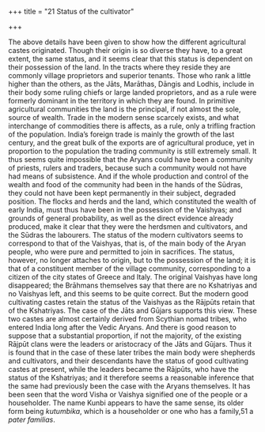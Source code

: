 +++
title = "21 Status of the cultivator"

+++

The above details have been given to show how the different agricultural castes originated. Though their origin is so diverse they have, to a great extent, the same status, and it seems clear that this status is dependent on their possession of the land. In the tracts where they reside they are commonly village proprietors and superior tenants. Those who rank a little higher than the others, as the Jāts, Marāthas, Dāngis and Lodhis, include in their body some ruling chiefs or large landed proprietors, and as a rule were formerly dominant in the territory in which they are found. In primitive agricultural communities the land is the principal, if not almost the sole, source of wealth. Trade in the modern sense scarcely exists, and what interchange of commodities there is affects, as a rule, only a trifling fraction of the population. India’s foreign trade is mainly the growth of the last century, and the great bulk of the exports are of agricultural produce, yet in proportion to the population the trading community is still extremely small. It thus seems quite impossible that the Aryans could have been a community of priests, rulers and traders, because such a community would not have had means of subsistence. And if the whole production and control of the wealth and food of the community had been in the hands of the Sūdras, they could not have been kept permanently in their subject, degraded position. The flocks and herds and the land, which constituted the wealth of early India, must thus have been in the possession of the Vaishyas; and grounds of general probability, as well as the direct evidence already produced, make it clear that they were the herdsmen and cultivators, and the Sūdras the labourers. The status of the modern cultivators seems to correspond to that of the Vaishyas, that is, of the main body of the Aryan people, who were pure and permitted to join in sacrifices. The status, however, no longer attaches to origin, but to the possession of the land; it is that of a constituent member of the village community, corresponding to a citizen of the city states of Greece and Italy. The original Vaishyas have long disappeared; the Brāhmans themselves say that there are no Kshatriyas and no Vaishyas left, and this seems to be quite correct. But the modern good cultivating castes retain the status of the Vaishyas as the Rājpūts retain that of the Kshatriyas. The case of the Jāts and Gūjars supports this view. These two castes are almost certainly derived from Scythian nomad tribes, who entered India long after the Vedic Aryans. And there is good reason to suppose that a substantial proportion, if not the majority, of the existing Rājpūt clans were the leaders or aristocracy of the Jāts and Gūjars. Thus it is found that in the case of these later tribes the main body were shepherds and cultivators, and their descendants have the status of good cultivating castes at present, while the leaders became the Rājpūts, who have the status of the Kshatriyas; and it therefore seems a reasonable inference that the same had previously been the case with the Aryans themselves. It has been seen that the word Visha or Vaishya signified one of the people or a householder. The name Kunbi appears to have the same sense, its older form being *kutumbika*, which is a householder or one who has a family,51 a *pater familias*. 


